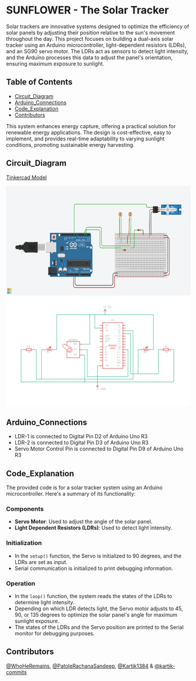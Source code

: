 

# SUNFLOWER - The Solar Tracker

Solar trackers are innovative systems designed to optimize the efficiency of solar panels by adjusting their position relative to the sun's movement throughout the day. This project focuses on building a dual-axis solar tracker using an Arduino microcontroller, light-dependent resistors (LDRs), and an SG90 servo motor. The LDRs act as sensors to detect light intensity, and the Arduino processes this data to adjust the panel's orientation, ensuring maximum exposure to sunlight.

## Table of Contents
- [Circuit_Diagram](#Circuit_Diagram)
- [Arduino_Connections](#Arduino_Connections)
- [Code_Explanation](#Code_Explanation)
- [Contributors](#Contributors)

This system enhances energy capture, offering a practical solution for renewable energy applications. The design is cost-effective, easy to implement, and provides real-time adaptability to varying sunlight conditions, promoting sustainable energy harvesting.

## Circuit_Diagram

[Tinkercad Model](https://www.tinkercad.com/things/2Fgswye4jNt-sunflower-the-solar-tracker/editel?returnTo=%2Fthings%2F2Fgswye4jNt-sunflower-the-solar-tracker&sharecode=4TqXwTdOOUxKVZXr8huWJwLxlzGhQlEd2Y1PEDoA4fs)

<img src="images/tinkercad.jpeg" alt="Project Screenshot" width="600" height="300">

<img src="images/circuit_diagram.png" alt="Project Screenshot" width="600" height="300">

## Arduino_Connections

- LDR-1 is connected to Digital Pin D2 of Arduino Uno R3
- LDR-2 is connected to Digital Pin D3 of Arduino Uno R3
- Servo Motor Control Pin is connected to Digital Pin D9 of Arduino Uno R3

## Code_Explanation

The provided code is for a solar tracker system using an Arduino microcontroller. Here's a summary of its functionality:

### Components
- **Servo Motor**: Used to adjust the angle of the solar panel.
- **Light Dependent Resistors (LDRs)**: Used to detect light intensity.

### Initialization
- In the `setup()` function, the Servo is initialized to 90 degrees, and the LDRs are set as input.
- Serial communication is initialized to print debugging information.

### Operation
- In the `loop()` function, the system reads the states of the LDRs to determine light intensity.
- Depending on which LDR detects light, the Servo motor adjusts to 45, 90, or 135 degrees to optimize the solar panel's angle for maximum sunlight exposure.
- The states of the LDRs and the Servo position are printed to the Serial monitor for debugging purposes.

## Contributors

[@WhoHeRemains](https://github.com/WhoHeRemains),
[@PatoleRachanaSandeep](https://github.com/PatoleRachanaSandeep),
[@Kartik1384](https://github.com/Kartik1384) &
[@kartik-commits](https://github.com/kartik-commits)
